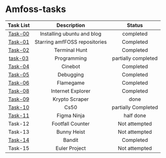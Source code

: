 # Amfoss-tasks

| Task List | Description | Status |
| :-:       | :-:         | :-:    |
| [Task-00](https://github.com/shivamkhatter/Amfoss-tasks/tree/main/Task-00)   | Installing ubuntu and blog | completed |
| [Task-01](https://github.com/shivamkhatter/Amfoss-tasks/tree/main/Task-01)   | Starring amfFOSS repositories | Completed |
| [Task-02](https://github.com/shivamkhatter/Amfoss-tasks/tree/main/Task-02)   | Terminal Hunt | Completed |
| [task-03](https://github.com/shivamkhatter/Amfoss-tasks/tree/main/task-03)   | Programming | partially completed |
| [Task-04](https://github.com/shivamkhatter/Amfoss-tasks/tree/main/task-04)   | Cinebot | Completed |
| [Task-05](https://github.com/shivamkhatter/Amfoss-tasks/tree/main/task-05)   | Debugging | Completed |
| [Task-06](https://github.com/shivamkhatter/Amfoss-tasks/tree/main/task-06)   | Flamegame | Completed |
| [Task-08](https://github.com/shivamkhatter/Amfoss-tasks/tree/main/task-08)   | Internet Explorer | Completed |
| [Task-09](https://github.com/shivamkhatter/Amfoss-tasks/tree/main/task-09)   | Krypto Scraper |  done |
| [Task-10](https://github.com/shivamkhatter/Amfoss-tasks/tree/main/task-10)   | Cs50 | partially Completed |
| [Task-11]( https://github.com/shivamkhatter/Amfoss-tasks/tree/main/task-10)  | Figma Ninja | half done |
| Task-12   | Footfall Counter | Not attempted |
| Task-13   | Bunny Heist | Not attempted |
| [Task-14](https://github.com/shivamkhatter/Amfoss-tasks/tree/main/task-014)   | Bandit | Completed |
| Task-15   | Euler Project | Not attempted |
